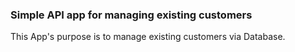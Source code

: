 ### Simple API app for managing existing customers
This App's purpose is to manage existing customers via Database.
